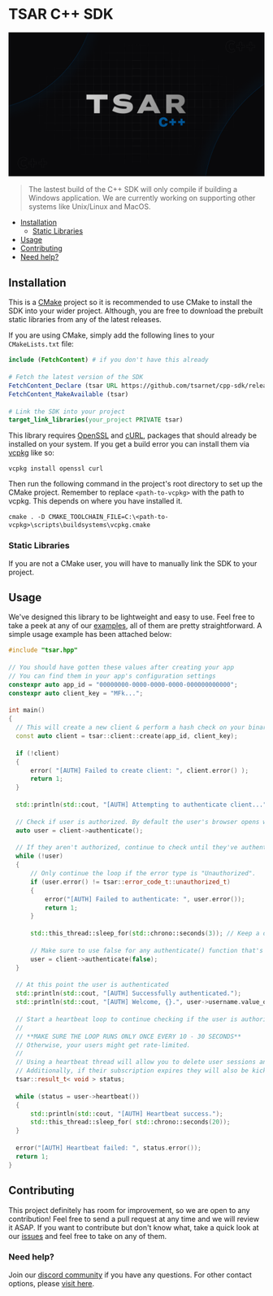 # TSAR C++ SDK

![banner](/banner.png)

> The lastest build of the C++ SDK will only compile if building a Windows application. We are currently working on supporting other systems like Unix/Linux and MacOS.

* [Installation](#installation)
    * [Static Libraries](#static-libraries)
* [Usage](#usage)
* [Contributing](#contributing)
* [Need help?](#need-help)

## Installation

This is a [CMake](https://cmake.org/) project so it is recommended to use CMake to install the SDK into your wider project. Although, you are free to download the prebuilt static libraries from any of the latest releases.

If you are using CMake, simply add the following lines to your `CMakeLists.txt` file:

```cmake
include (FetchContent) # if you don't have this already

# Fetch the latest version of the SDK
FetchContent_Declare (tsar URL https://github.com/tsarnet/cpp-sdk/releases/latest/download/tsar-src.zip)
FetchContent_MakeAvailable (tsar)

# Link the SDK into your project
target_link_libraries(your_project PRIVATE tsar)
```
This library requires [OpenSSL](https://www.openssl.org/) and [cURL](https://curl.se/), packages that should already be installed on your system. If you get a build error you can install them via [vcpkg](https://vcpkg.io/) like so:
```
vcpkg install openssl curl
```
Then run the following command in the project's root directory to set up the CMake project. Remember to replace `<path-to-vcpkg>` with the path to vcpkg. This depends on where you have installed it.
```
cmake . -D CMAKE_TOOLCHAIN_FILE=C:\<path-to-vcpkg>\scripts\buildsystems\vcpkg.cmake
```

### Static Libraries

If you are not a CMake user, you will have to manually link the SDK to your project.

## Usage

We've designed this library to be lightweight and easy to use. Feel free to take a peek at any of our [examples](/examples), all of them are pretty straightforward. A simple usage example has been attached below:

```cpp
#include "tsar.hpp"

// You should have gotten these values after creating your app
// You can find them in your app's configuration settings
constexpr auto app_id = "00000000-0000-0000-0000-000000000000";
constexpr auto client_key = "MFk...";

int main()
{
  // This will create a new client & perform a hash check on your binary
  const auto client = tsar::client::create(app_id, client_key);

  if (!client)
  {
      error( "[AUTH] Failed to create client: ", client.error() );
      return 1;
  }

  std::println(std::cout, "[AUTH] Attempting to authenticate client...");

  // Check if user is authorized. By default the user's browser opens when auth fails. Passing `false` as an initial argument disables that.
  auto user = client->authenticate();

  // If they aren't authorized, continue to check until they've authenticated themselves in their browser.
  while (!user)
  {
      // Only continue the loop if the error type is "Unauthorized".
      if (user.error() != tsar::error_code_t::unauthorized_t)
      {
          error("[AUTH] Failed to authenticate: ", user.error());
          return 1;
      }

      std::this_thread::sleep_for(std::chrono::seconds(3)); // Keep a delay of at least 3 seconds to prevent rate-limiting.

      // Make sure to use false for any authenticate() function that's inside a loop, or else the browser will keep opening nonstop.
      user = client->authenticate(false);
  }

  // At this point the user is authenticated
  std::println(std::cout, "[AUTH] Successfully authenticated.");
  std::println(std::cout, "[AUTH] Welcome, {}.", user->username.value_or(user->id));

  // Start a heartbeat loop to continue checking if the user is authorized (we recommend running this in a background thread)
  //
  // **MAKE SURE THE LOOP RUNS ONLY ONCE EVERY 10 - 30 SECONDS**
  // Otherwise, your users might get rate-limited.
  //
  // Using a heartbeat thread will allow you to delete user sessions and have them be kicked off of your software live.
  // Additionally, if their subscription expires they will also be kicked during the heartbeat check.
  tsar::result_t< void > status;

  while (status = user->heartbeat())
  {
      std::println(std::cout, "[AUTH] Heartbeat success.");
      std::this_thread::sleep_for( std::chrono::seconds(20));
  }

  error("[AUTH] Heartbeat failed: ", status.error());
  return 1;
}
```

## Contributing

This project definitely has room for improvement, so we are open to any contribution! Feel free to send a pull request at any time and we will review it ASAP. If you want to contribute but don't know what, take a quick look at our [issues](https://github.com/tsarnet/cpp-sdk-v2/issues) and feel free to take on any of them.

### Need help?

Join our [discord community](https://tsar.cc/discord) if you have any questions. For other contact options, please [visit here](https://tsar.cc/about/social).
